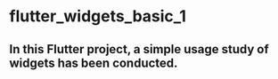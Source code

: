 # flutter_widgets_basic_1
## In this Flutter project, a simple usage study of widgets has been conducted.
